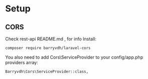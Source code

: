 # Setup







## CORS 
Check rest-api README.md , for info
Install:
```
composer require barryvdh/laravel-cors
```

You also need to add Cors\ServiceProvider to your config/app.php providers array:
```
Barryvdh\Cors\ServiceProvider::class,
```